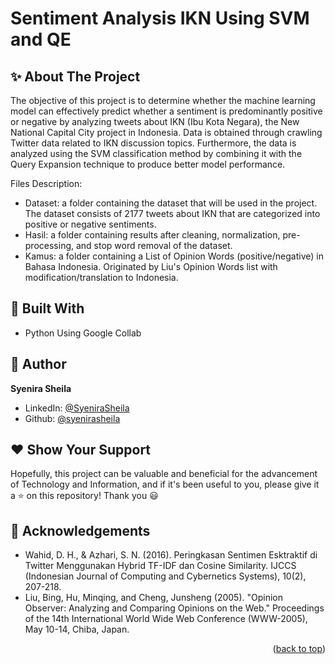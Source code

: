 # Sentiment Analysis IKN Using SVM and QE


## ✨ About The Project

The objective of this project is to determine whether the machine learning model can effectively predict whether a sentiment is predominantly positive or negative by analyzing tweets about IKN (Ibu Kota Negara), the New National Capital City project in Indonesia. Data is obtained through crawling Twitter data related to IKN discussion topics. Furthermore, the data is analyzed using the SVM classification method by combining it with the Query Expansion technique to produce better model performance.<br />

Files Description:
* Dataset: a folder containing the dataset that will be used in the project. The dataset consists of 2177 tweets about IKN that are categorized into positive or negative sentiments. 
* Hasil: a folder containing results after cleaning, normalization, pre-processing, and stop word removal of the dataset.
* Kamus: a folder containing a List of Opinion Words (positive/negative) in Bahasa Indonesia. Originated by Liu's Opinion Words list with modification/translation to Indonesia.

## 🚀 Built With

* Python Using Google Collab

## 👤 Author

**Syenira Sheila**

- LinkedIn: [@SyeniraSheila](https://www.linkedin.com/in/syenira-sheila-364304256/)
- Github: [@syenirasheila](https://github.com/syenirasheila)

## ❤️ Show Your Support

Hopefully, this project can be valuable and beneficial for the advancement of Technology and Information, and if it's been useful to you, please give it a ⭐️ on this repository! Thank you 😃


## 📘 Acknowledgements

* Wahid, D. H., & Azhari, S. N. (2016). Peringkasan Sentimen Esktraktif di Twitter Menggunakan Hybrid TF-IDF dan Cosine Similarity. IJCCS (Indonesian Journal of Computing and Cybernetics Systems), 10(2), 207-218.
* Liu, Bing, Hu, Minqing, and Cheng, Junsheng (2005). "Opinion Observer: Analyzing and Comparing Opinions on the Web." Proceedings of the 14th International World Wide Web Conference (WWW-2005), May 10-14, Chiba, Japan.

<p align="right">(<a href="#readme-top">back to top</a>)</p>
